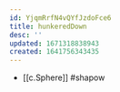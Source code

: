 ```yaml
---
id: YjqmRrfN4vQYfJzdoFce6
title: hunkeredDown
desc: ''
updated: 1671318838943
created: 1641756343435
---
```




- [[c.Sphere]] #shapow
